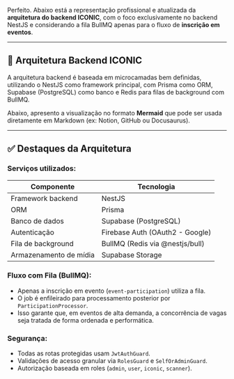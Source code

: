 Perfeito. Abaixo está a representação profissional e atualizada da **arquitetura do backend ICONIC**, com o foco exclusivamente no backend NestJS e considerando a fila BullMQ apenas para o fluxo de **inscrição em eventos**.

---

## 🧱 Arquitetura Backend ICONIC

A arquitetura backend é baseada em microcamadas bem definidas, utilizando o NestJS como framework principal, com Prisma como ORM, Supabase (PostgreSQL) como banco e Redis para filas de background com BullMQ.

Abaixo, apresento a visualização no formato **Mermaid** que pode ser usada diretamente em Markdown (ex: Notion, GitHub ou Docusaurus).

---

## ✅ Destaques da Arquitetura

### Serviços utilizados:

| Componente             | Tecnologia                     |
|------------------------|---------------------------------|
| Framework backend      | NestJS                         |
| ORM                    | Prisma                         |
| Banco de dados         | Supabase (PostgreSQL)          |
| Autenticação           | Firebase Auth (OAuth2 - Google)|
| Fila de background     | BullMQ (Redis via @nestjs/bull)|
| Armazenamento de mídia | Supabase Storage               |

### Fluxo com Fila (BullMQ):
- Apenas a inscrição em evento (`event-participation`) utiliza a fila.
- O job é enfileirado para processamento posterior por `ParticipationProcessor`.
- Isso garante que, em eventos de alta demanda, a concorrência de vagas seja tratada de forma ordenada e performática.

### Segurança:
- Todas as rotas protegidas usam `JwtAuthGuard`.
- Validações de acesso granular via `RolesGuard` e `SelfOrAdminGuard`.
- Autorização baseada em roles (`admin`, `user`, `iconic`, `scanner`).
